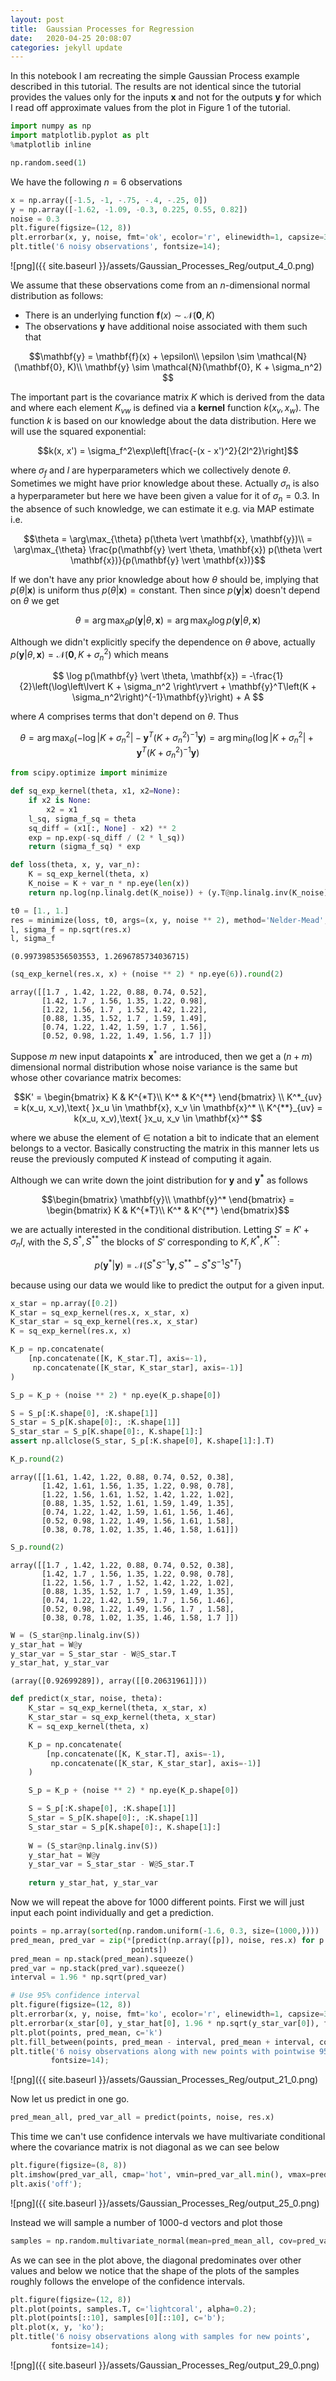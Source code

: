```yaml
---
layout: post
title:  Gaussian Processes for Regression
date:   2020-04-25 20:08:07
categories: jekyll update
---
```



In this notebook I am recreating the simple Gaussian Process example described in this tutorial. The results are not identical since the tutorial provides the values only for the inputs $\mathbf{x}$ and not for the outputs $\mathbf{y}$ for which I read off approximate values from the plot in Figure 1 of the tutorial.


```python
import numpy as np
import matplotlib.pyplot as plt
%matplotlib inline
```


```python
np.random.seed(1)
```

We have the following $n = 6$ observations


```python
x = np.array([-1.5, -1, -.75, -.4, -.25, 0])
y = np.array([-1.62, -1.09, -0.3, 0.225, 0.55, 0.82])
noise = 0.3
plt.figure(figsize=(12, 8))
plt.errorbar(x, y, noise, fmt='ok', ecolor='r', elinewidth=1, capsize=3);
plt.title('6 noisy observations', fontsize=14);
```


![png]({{ site.baseurl }}/assets/Gaussian_Processes_Reg/output_4_0.png)


We assume that these observations come from an $n$-dimensional normal distribution as follows:

- There is an underlying function $\mathbf{f}(x) \sim \mathcal{N}(\mathbf{0}, K)$
- The observations $\mathbf{y}$ have additional noise associated with them such that

$$\mathbf{y} = \mathbf{f}(x) + \epsilon\\
\epsilon  \sim \mathcal{N}(\mathbf{0}, K)\\
\mathbf{y} \sim \mathcal{N}(\mathbf{0}, K + \sigma_n^2)
$$

The important part is the covariance matrix $K$ which is derived from the data and where each element $K_{vw}$ is defined via a **kernel** function $k(x_v, x_w)$. The function $k$ is based on our knowledge about the data distribution. Here we will use the squared exponential:

$$k(x, x') = \sigma_f^2\exp\left[\frac{-(x - x')^2}{2l^2}\right]$$

where $\sigma_f$ and $l$ are hyperparameters which we collectively denote $\theta$. Sometimes we might have prior knowledge about these. Actually $\sigma_n$ is also a hyperparameter but here we have been given a value for it of $\sigma_n = 0.3$. In the absence of such knowledge, we can estimate it e.g. via MAP estimate i.e.

$$\theta = \arg\max_{\theta} p(\theta \vert \mathbf{x}, \mathbf{y})\\
= \arg\max_{\theta} \frac{p(\mathbf{y} \vert \theta, \mathbf{x}) p(\theta \vert \mathbf{x})}{p(\mathbf{y} \vert \mathbf{x})}$$

If we don't have any prior knowledge about how $\theta$ should be, implying that $p(\theta \vert \mathbf{x})$ is uniform thus $p(\theta \vert \mathbf{x}) = \text{constant}$. Then since $p(\mathbf{y} \vert \mathbf{x})$ doesn't depend on $\theta$ we get

$$\theta = \arg\max_{\theta} p(\mathbf{y} \vert \theta, \mathbf{x}) = \arg\max_{\theta} \log p(\mathbf{y} \vert \theta, \mathbf{x})$$

Although we didn't explicitly specify the dependence on $\theta$ above, actually $p(\mathbf{y} \vert \theta, \mathbf{x}) = \mathcal{N}(\mathbf{0}, K + \sigma_n^2)$ which means 

$$ \log p(\mathbf{y} \vert \theta, \mathbf{x}) = 
-\frac{1}{2}\left(\log\left\lvert K + \sigma_n^2 \right\rvert  + \mathbf{y}^T\left(K + \sigma_n^2\right)^{-1}\mathbf{y}\right) + A
$$

where $A$ comprises terms that don't depend on $\theta$. Thus

$$\theta = \arg\max_{\theta}\left(-\log\left\lvert K + \sigma_n^2 \right\rvert  - \mathbf{y}^T\left(K + \sigma_n^2\right)^{-1}\mathbf{y}\right) = \arg\min_{\theta}\left(\log\left\lvert K + \sigma_n^2 \right\rvert  + \mathbf{y}^T\left(K + \sigma_n^2\right)^{-1}\mathbf{y}\right)$$


```python
from scipy.optimize import minimize
```


```python
def sq_exp_kernel(theta, x1, x2=None):
    if x2 is None:
        x2 = x1
    l_sq, sigma_f_sq = theta
    sq_diff = (x1[:, None] - x2) ** 2
    exp = np.exp(-sq_diff / (2 * l_sq))
    return (sigma_f_sq) * exp

def loss(theta, x, y, var_n):
    K = sq_exp_kernel(theta, x)
    K_noise = K + var_n * np.eye(len(x))
    return np.log(np.linalg.det(K_noise)) + (y.T@np.linalg.inv(K_noise))@y  
```


```python
t0 = [1., 1.]
res = minimize(loss, t0, args=(x, y, noise ** 2), method='Nelder-Mead', tol=1e-10)
l, sigma_f = np.sqrt(res.x)
l, sigma_f
```




    (0.9973985356503553, 1.2696785734036715)




```python
(sq_exp_kernel(res.x, x) + (noise ** 2) * np.eye(6)).round(2)
```




    array([[1.7 , 1.42, 1.22, 0.88, 0.74, 0.52],
           [1.42, 1.7 , 1.56, 1.35, 1.22, 0.98],
           [1.22, 1.56, 1.7 , 1.52, 1.42, 1.22],
           [0.88, 1.35, 1.52, 1.7 , 1.59, 1.49],
           [0.74, 1.22, 1.42, 1.59, 1.7 , 1.56],
           [0.52, 0.98, 1.22, 1.49, 1.56, 1.7 ]])



Suppose $m$ new input datapoints $\mathbf{x}^*$ are introduced, then we get a $(n + m)$ dimensional normal distribution whose noise variance is the same but whose other covariance matrix becomes:

$$K' = \begin{bmatrix}
K & K^{*T}\\
K^* & K^{**}
\end{bmatrix} \\
K^*_{uv} = k(x_u, x_v),\text{ }x_u \in \mathbf{x}, x_v \in \mathbf{x}^* \\
K^{**}_{uv} = k(x_u, x_v),\text{ }x_u, x_v \in \mathbf{x}^*
$$

where we abuse the element of $\in$ notation a bit to indicate that an element belongs to a vector. Basically constructing the matrix in this manner lets us reuse the previously computed $K$ instead of computing it again. 

Although we can write down the joint distribution for $\mathbf{y}$ and $\mathbf{y^*}$ as follows

$$\begin{bmatrix}
\mathbf{y}\\
\mathbf{y}^*
\end{bmatrix}  = 
\begin{bmatrix}
K & K^{*T}\\
K^* & K^{**}
\end{bmatrix}$$


we are actually interested in the conditional distribution. Letting $S' = K' + \sigma_nI$, with the $S, S^{*}, S^{**}$ the blocks of $S'$ corresponding to $K, K^{*}, K^{**}$:

$$p(\mathbf{y}^* | \mathbf{y}) = \mathcal{N}\left(S^*S^{-1}\mathbf{y}, S^{**} - S^{*}S^{-1}S^{*T}\right)$$


because using our data we would like to predict the output for a given input.


```python
x_star = np.array([0.2])
K_star = sq_exp_kernel(res.x, x_star, x)
K_star_star = sq_exp_kernel(res.x, x_star)
K = sq_exp_kernel(res.x, x)

K_p = np.concatenate(
    [np.concatenate([K, K_star.T], axis=-1),
     np.concatenate([K_star, K_star_star], axis=-1)]
)

S_p = K_p + (noise ** 2) * np.eye(K_p.shape[0])

S = S_p[:K.shape[0], :K.shape[1]]
S_star = S_p[K.shape[0]:, :K.shape[1]]
S_star_star = S_p[K.shape[0]:, K.shape[1]:]
assert np.allclose(S_star, S_p[:K.shape[0], K.shape[1]:].T)
```


```python
K_p.round(2)
```




    array([[1.61, 1.42, 1.22, 0.88, 0.74, 0.52, 0.38],
           [1.42, 1.61, 1.56, 1.35, 1.22, 0.98, 0.78],
           [1.22, 1.56, 1.61, 1.52, 1.42, 1.22, 1.02],
           [0.88, 1.35, 1.52, 1.61, 1.59, 1.49, 1.35],
           [0.74, 1.22, 1.42, 1.59, 1.61, 1.56, 1.46],
           [0.52, 0.98, 1.22, 1.49, 1.56, 1.61, 1.58],
           [0.38, 0.78, 1.02, 1.35, 1.46, 1.58, 1.61]])




```python
S_p.round(2)
```




    array([[1.7 , 1.42, 1.22, 0.88, 0.74, 0.52, 0.38],
           [1.42, 1.7 , 1.56, 1.35, 1.22, 0.98, 0.78],
           [1.22, 1.56, 1.7 , 1.52, 1.42, 1.22, 1.02],
           [0.88, 1.35, 1.52, 1.7 , 1.59, 1.49, 1.35],
           [0.74, 1.22, 1.42, 1.59, 1.7 , 1.56, 1.46],
           [0.52, 0.98, 1.22, 1.49, 1.56, 1.7 , 1.58],
           [0.38, 0.78, 1.02, 1.35, 1.46, 1.58, 1.7 ]])




```python
W = (S_star@np.linalg.inv(S))
y_star_hat = W@y
y_star_var = S_star_star - W@S_star.T
y_star_hat, y_star_var
```




    (array([0.92699289]), array([[0.20631961]]))




```python
def predict(x_star, noise, theta):
    K_star = sq_exp_kernel(theta, x_star, x)
    K_star_star = sq_exp_kernel(theta, x_star)
    K = sq_exp_kernel(theta, x)

    K_p = np.concatenate(
        [np.concatenate([K, K_star.T], axis=-1),
         np.concatenate([K_star, K_star_star], axis=-1)]
    )

    S_p = K_p + (noise ** 2) * np.eye(K_p.shape[0])

    S = S_p[:K.shape[0], :K.shape[1]]
    S_star = S_p[K.shape[0]:, :K.shape[1]]
    S_star_star = S_p[K.shape[0]:, K.shape[1]:]
    
    W = (S_star@np.linalg.inv(S))
    y_star_hat = W@y
    y_star_var = S_star_star - W@S_star.T
    
    return y_star_hat, y_star_var
```

Now we will repeat the above for 1000 different points. First we will just input each point individually and get a prediction.


```python
points = np.array(sorted(np.random.uniform(-1.6, 0.3, size=(1000,))))
pred_mean, pred_var = zip(*[predict(np.array([p]), noise, res.x) for p in 
                           points])
pred_mean = np.stack(pred_mean).squeeze()
pred_var = np.stack(pred_var).squeeze()
interval = 1.96 * np.sqrt(pred_var)
```


```python
# Use 95% confidence interval
plt.figure(figsize=(12, 8))
plt.errorbar(x, y, noise, fmt='ko', ecolor='r', elinewidth=1, capsize=3);
plt.errorbar(x_star[0], y_star_hat[0], 1.96 * np.sqrt(y_star_var[0]), fmt='bo', ecolor='lightgreen')
plt.plot(points, pred_mean, c='k')
plt.fill_between(points, pred_mean - interval, pred_mean + interval, color='red', alpha=0.2)
plt.title('6 noisy observations along with new points with pointwise 95% confidence intervals',
         fontsize=14);

```


![png]({{ site.baseurl }}/assets/Gaussian_Processes_Reg/output_21_0.png)


Now let us predict in one go.


```python
pred_mean_all, pred_var_all = predict(points, noise, res.x)
```

This time we can't use confidence intervals we have multivariate conditional where the covariance matrix is not diagonal as we can see below


```python
plt.figure(figsize=(8, 8))
plt.imshow(pred_var_all, cmap='hot', vmin=pred_var_all.min(), vmax=pred_var_all.max());
plt.axis('off');
```


![png]({{ site.baseurl }}/assets/Gaussian_Processes_Reg/output_25_0.png)


Instead we will sample a number of 1000-d vectors and plot those


```python
samples = np.random.multivariate_normal(mean=pred_mean_all, cov=pred_var_all, size=(100,))
```

As we can see in the plot above, the diagonal predominates over other values and below we notice that the shape of the plots of the samples roughly follows the envelope of the confidence intervals.


```python
plt.figure(figsize=(12, 8))
plt.plot(points, samples.T, c='lightcoral', alpha=0.2);
plt.plot(points[::10], samples[0][::10], c='b');
plt.plot(x, y, 'ko');
plt.title('6 noisy observations along with samples for new points',
         fontsize=14);
```


![png]({{ site.baseurl }}/assets/Gaussian_Processes_Reg/output_29_0.png)


